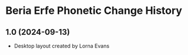 Beria Erfe Phonetic Change History
====================

1.0 (2024-09-13)
----------------
* Desktop layout created by Lorna Evans
